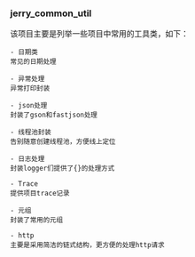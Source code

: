 ### **jerry_common_util**

该项目主要是列举一些项目中常用的工具类，如下：
> 
    - 日期类
    常见的日期处理
>     
    - 异常处理
    异常打印封装
>     
    - json处理
    封装了gson和fastjson处理
>     
    - 线程池封装
    告别随意创建线程池，方便线上定位
>     
    - 日志处理
    封装logger们提供了{}的处理方式
>    
    - Trace
    提供项目trace记录
>
    - 元组
    封装了常用的元组
>     
    - http
    主要是采用简洁的链式结构，更方便的处理http请求


